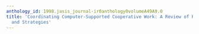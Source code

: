 ```yaml
---
anthology_id: 1998.jasis_journal-ir0anthology0volumeA49A9.0
title: 'Coordinating Computer-Supported Cooperative Work: A Review of Research Issues
  and Strategies'
---
```

